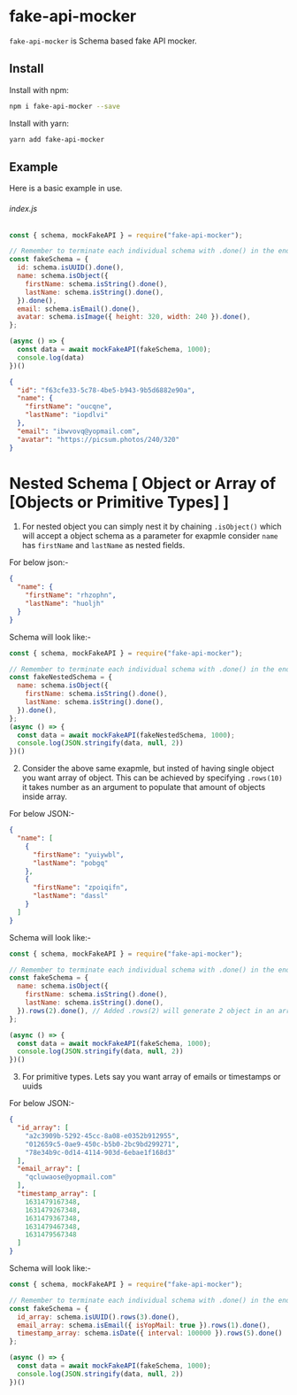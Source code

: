 # fake-api-mocker

`fake-api-mocker` is Schema based fake API mocker.
## Install

Install with npm:

```sh
npm i fake-api-mocker --save
```

Install with yarn:

```sh
yarn add fake-api-mocker
```

## Example

Here is a basic example in use.

###### index.js

```js
const { schema, mockFakeAPI } = require("fake-api-mocker");

// Remember to terminate each individual schema with .done() in the end otherwise it'll throw an error.
const fakeSchema = {
  id: schema.isUUID().done(),
  name: schema.isObject({
    firstName: schema.isString().done(),
    lastName: schema.isString().done(),
  }).done(),
  email: schema.isEmail().done(),
  avatar: schema.isImage({ height: 320, width: 240 }).done(),
};

(async () => {
  const data = await mockFakeAPI(fakeSchema, 1000);
  console.log(data)
})()
```
```json
{
  "id": "f63cfe33-5c78-4be5-b943-9b5d6882e90a",
  "name": {
    "firstName": "oucqne",
    "lastName": "iopdlvi"
  },
  "email": "ibwvovq@yopmail.com",
  "avatar": "https://picsum.photos/240/320"
}
```
# Nested Schema [ Object or Array of [Objects or Primitive Types]  ]

1. For nested object you can simply nest it by chaining `.isObject()` which will accept a object schema as a parameter 
for exapmle consider `name` has `firstName` and `lastName` as nested fields.

For below json:-
```json
{
  "name": {
    "firstName": "rhzophn",
    "lastName": "huoljh"
  }
}
```

Schema will look like:-
```js
const { schema, mockFakeAPI } = require("fake-api-mocker");

// Remember to terminate each individual schema with .done() in the end otherwise it'll throw an error.
const fakeNestedSchema = {
  name: schema.isObject({
    firstName: schema.isString().done(),
    lastName: schema.isString().done(),
  }).done(),
};
(async () => {
  const data = await mockFakeAPI(fakeNestedSchema, 1000);
  console.log(JSON.stringify(data, null, 2))
})()
```
2. Consider the above same exapmle, but insted of having single object you want array of object. This can be achieved by specifying `.rows(10)` it takes number as an argument to populate that amount of objects inside array.

For below JSON:-
```json
{
  "name": [
    {
      "firstName": "yuiywbl",
      "lastName": "pobgq"
    },
    {
      "firstName": "zpoiqifn",
      "lastName": "dassl"
    }
  ]
}
```

Schema will look like:-
```js
const { schema, mockFakeAPI } = require("fake-api-mocker");

// Remember to terminate each individual schema with .done() in the end otherwise it'll throw an error.
const fakeSchema = {
  name: schema.isObject({
    firstName: schema.isString().done(),
    lastName: schema.isString().done(),
  }).rows(2).done(), // Added .rows(2) will generate 2 object in an array
};

(async () => {
  const data = await mockFakeAPI(fakeSchema, 1000);
  console.log(JSON.stringify(data, null, 2))
})()
```

3. For primitive types. Lets say you want array of emails or timestamps or uuids

For below JSON:-
```json
{
  "id_array": [
    "a2c3909b-5292-45cc-8a08-e0352b912955",
    "012659c5-0ae9-450c-b5b0-2bc9bd299271",
    "78e34b9c-0d14-4114-903d-6ebae1f168d3"
  ],
  "email_array": [
    "qcluwaose@yopmail.com"
  ],
  "timestamp_array": [
    1631479167348,
    1631479267348,
    1631479367348,
    1631479467348,
    1631479567348
  ]
}
```

Schema will look like:-
```js
const { schema, mockFakeAPI } = require("fake-api-mocker");

// Remember to terminate each individual schema with .done() in the end otherwise it'll throw an error.
const fakeSchema = {
  id_array: schema.isUUID().rows(3).done(),
  email_array: schema.isEmail({ isYopMail: true }).rows(1).done(),
  timestamp_array: schema.isDate({ interval: 100000 }).rows(5).done()
};

(async () => {
  const data = await mockFakeAPI(fakeSchema, 1000);
  console.log(JSON.stringify(data, null, 2))
})()
```